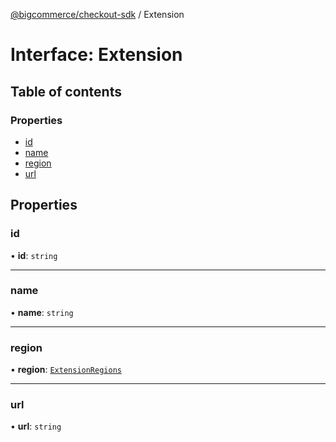 [@bigcommerce/checkout-sdk](../README.md) / Extension

# Interface: Extension

## Table of contents

### Properties

- [id](Extension.md#id)
- [name](Extension.md#name)
- [region](Extension.md#region)
- [url](Extension.md#url)

## Properties

### id

• **id**: `string`

___

### name

• **name**: `string`

___

### region

• **region**: [`ExtensionRegions`](../enums/ExtensionRegions.md)

___

### url

• **url**: `string`
